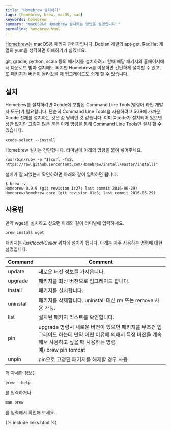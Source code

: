 ```yaml
---
title: "Homebrew 설치하기"
tags: [homebrew, brew, macOS, mac]
keywords: homebrew
summary: "macOS에서 Homebrew 설치하는 방법을 설명합니다."
permalink: homebrew.html
---
```


[Homebrew](http://brew.sh)는 macOS용 패키지 관리자입니다. Debian 계열의 apt-get, RedHat 계열의 yum을 생각하면 이해하기가 쉽겠네요.

git, gradle, python, scala 등의 패키지를 설치하려고 할때 해당 패키지의 홈페이지에서 다운로드 받아 설치해도 되지만 Homebrew를 이용하면 간단하게 설치할 수 있고, 또 패키지가 버전이 올라갔을 때 업그레이드도 쉽게 할 수 있습니다.

## 설치
Homebew를 설치하려면 Xcode에 포함된 Command Line Tools(명령어 라인 개발자 도구)가 필요합니다. 단순히 Command Line Tools을 사용하려고 5GB에 가까운 Xcode 전체를 설치하는 것은 좀 낭비인 것 같습니다. 이미 Xcode가 설치되어 있으면 상관 없지만 그렇지 않은 분은 아래 명령을 통해 Command Line Tools만 설치 할 수 있습니다.

`xcode-select --install`

Homebrew 설치는 간단합니다. 터미널에 아래의 명령을 붙여 넣어주세요.

`/usr/bin/ruby -e "$(curl -fsSL https://raw.githubusercontent.com/Homebrew/install/master/install)"`

설치가 잘 되었는지 확인하려면 아래와 같이 입력하면 됩니다.

~~~
$ brew -v
Homebrew 0.9.9 (git revision 1c27; last commit 2016-06-29)
Homebrew/homebrew-core (git revision 81e6; last commit 2016-06-29)
~~~

## 사용법
만약 wget을 설치하고 싶으면 아래와 같이 터미널에 입력하세요.

`brew install wget`

패키지는 */usr/local/Cellar* 위치에 설치가 됩니다. 아래는 자주 사용하는 명령에 대한 설명입니다.

| Command | Comment |
|---------------|----------------|
| update | 새로운 버전 정보를 가져옵니다. |
|upgrade| 패키지를 최신 버전으로 업그레이드 합니다.|
|install|패키지를 설치합니다.|
|uninstall|패키지를 삭제합니다. uninstall 대신 rm 또는 remove 사용 가능.|
|list|설치된 패키지 리스트를 확인합니다.|
|pin|upgrade 명령시 새로운 버전이 있으면 패키지를 무조건 업그레이드 하는데 만약 어떤 이유에 의해서 특정 버전을 계속해서 사용하고 싶을 때 사용하는 명령<br/>예) brew pin tomcat|
|unpin|pin으로 고정된 패키지를 해제할 경우 사용|

더 자세한 정보는

`brew --help`

를 입력하거나

`man brew`

를 입력해서 확인해 보세요.

{% include links.html %}
